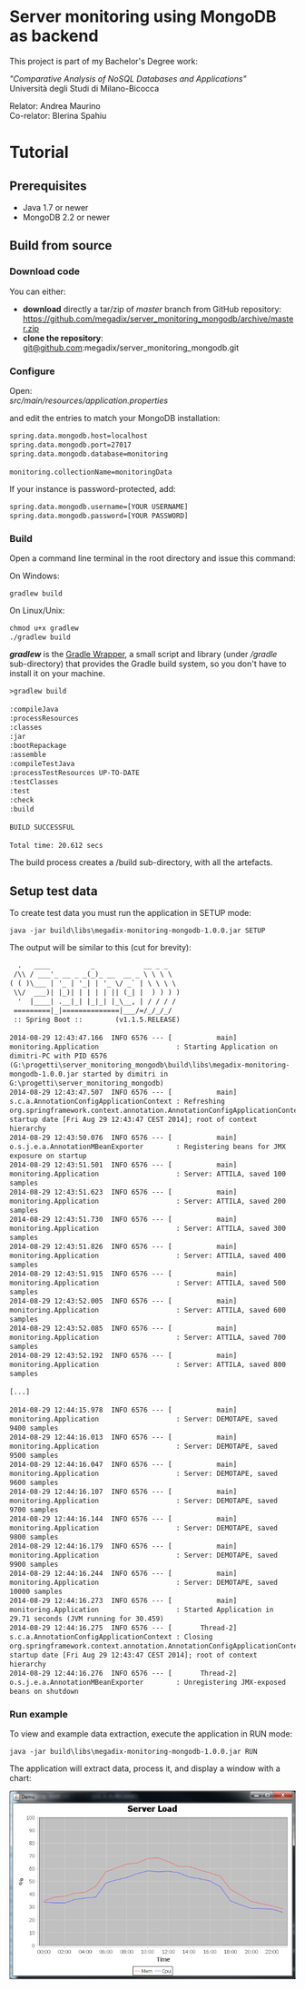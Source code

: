 # Server monitoring using MongoDB as backend

This project is part of my Bachelor's Degree work:

*"Comparative Analysis of NoSQL Databases and Applications"*  
Università degli Studi di Milano-Bicocca

Relator: Andrea Maurino  
Co-relator: Blerina Spahiu

# Tutorial

## Prerequisites

- Java 1.7 or newer
- MongoDB 2.2 or newer

## Build from source

### Download code

You can either:

- **download** directly a tar/zip of *master* branch from GitHub repository:  
https://github.com/megadix/server_monitoring_mongodb/archive/master.zip
- **clone the repository**:  
git@github.com:megadix/server_monitoring_mongodb.git

### Configure

Open:  
*src/main/resources/application.properties*

and edit the entries to match your MongoDB installation:

    spring.data.mongodb.host=localhost
    spring.data.mongodb.port=27017
    spring.data.mongodb.database=monitoring
    
    monitoring.collectionName=monitoringData

If your instance is password-protected, add:

    spring.data.mongodb.username=[YOUR USERNAME]
    spring.data.mongodb.password=[YOUR PASSWORD]

### Build

Open a command line terminal in the root directory and issue this command:

On Windows:

    gradlew build

On Linux/Unix:

    chmod u+x gradlew
    ./gradlew build

***gradlew*** is the [Gradle Wrapper](http://www.gradle.org/docs/current/userguide/gradle_wrapper.html), a small script and library (under */gradle* sub-directory) that provides  the Gradle build system, so you don't have to install it on your machine.

    >gradlew build

    :compileJava
    :processResources
    :classes
    :jar
    :bootRepackage
    :assemble
    :compileTestJava
    :processTestResources UP-TO-DATE
    :testClasses
    :test
    :check
    :build

    BUILD SUCCESSFUL

    Total time: 20.612 secs

The build process creates a /build sub-directory, with all the artefacts.

## Setup test data

To create test data you must run the application in SETUP mode:

    java -jar build\libs\megadix-monitoring-mongodb-1.0.0.jar SETUP

The output will be similar to this (cut for brevity):


      .   ____          _            __ _ _
     /\\ / ___'_ __ _ _(_)_ __  __ _ \ \ \ \
    ( ( )\___ | '_ | '_| | '_ \/ _` | \ \ \ \
     \\/  ___)| |_)| | | | | || (_| |  ) ) ) )
      '  |____| .__|_| |_|_| |_\__, | / / / /
     =========|_|==============|___/=/_/_/_/
     :: Spring Boot ::        (v1.1.5.RELEASE)

    2014-08-29 12:43:47.166  INFO 6576 --- [           main] monitoring.Application                   : Starting Application on dimitri-PC with PID 6576 (G:\progetti\server_monitoring_mongodb\build\libs\megadix-monitoring-mongodb-1.0.0.jar started by dimitri in G:\progetti\server_monitoring_mongodb)
    2014-08-29 12:43:47.507  INFO 6576 --- [           main] s.c.a.AnnotationConfigApplicationContext : Refreshing org.springframework.context.annotation.AnnotationConfigApplicationContext@595f1b15: startup date [Fri Aug 29 12:43:47 CEST 2014]; root of context hierarchy
    2014-08-29 12:43:50.076  INFO 6576 --- [           main] o.s.j.e.a.AnnotationMBeanExporter        : Registering beans for JMX exposure on startup
    2014-08-29 12:43:51.501  INFO 6576 --- [           main] monitoring.Application                   : Server: ATTILA, saved 100 samples
    2014-08-29 12:43:51.623  INFO 6576 --- [           main] monitoring.Application                   : Server: ATTILA, saved 200 samples
    2014-08-29 12:43:51.730  INFO 6576 --- [           main] monitoring.Application                   : Server: ATTILA, saved 300 samples
    2014-08-29 12:43:51.826  INFO 6576 --- [           main] monitoring.Application                   : Server: ATTILA, saved 400 samples
    2014-08-29 12:43:51.915  INFO 6576 --- [           main] monitoring.Application                   : Server: ATTILA, saved 500 samples
    2014-08-29 12:43:52.005  INFO 6576 --- [           main] monitoring.Application                   : Server: ATTILA, saved 600 samples
    2014-08-29 12:43:52.085  INFO 6576 --- [           main] monitoring.Application                   : Server: ATTILA, saved 700 samples
    2014-08-29 12:43:52.192  INFO 6576 --- [           main] monitoring.Application                   : Server: ATTILA, saved 800 samples
	
	[...]
	
    2014-08-29 12:44:15.978  INFO 6576 --- [           main] monitoring.Application                   : Server: DEMOTAPE, saved 9400 samples
    2014-08-29 12:44:16.013  INFO 6576 --- [           main] monitoring.Application                   : Server: DEMOTAPE, saved 9500 samples
    2014-08-29 12:44:16.047  INFO 6576 --- [           main] monitoring.Application                   : Server: DEMOTAPE, saved 9600 samples
    2014-08-29 12:44:16.107  INFO 6576 --- [           main] monitoring.Application                   : Server: DEMOTAPE, saved 9700 samples
    2014-08-29 12:44:16.144  INFO 6576 --- [           main] monitoring.Application                   : Server: DEMOTAPE, saved 9800 samples
    2014-08-29 12:44:16.179  INFO 6576 --- [           main] monitoring.Application                   : Server: DEMOTAPE, saved 9900 samples
    2014-08-29 12:44:16.244  INFO 6576 --- [           main] monitoring.Application                   : Server: DEMOTAPE, saved 10000 samples
    2014-08-29 12:44:16.273  INFO 6576 --- [           main] monitoring.Application                   : Started Application in 29.71 seconds (JVM running for 30.459)
    2014-08-29 12:44:16.275  INFO 6576 --- [       Thread-2] s.c.a.AnnotationConfigApplicationContext : Closing org.springframework.context.annotation.AnnotationConfigApplicationContext@595f1b15: startup date [Fri Aug 29 12:43:47 CEST 2014]; root of context hierarchy
    2014-08-29 12:44:16.276  INFO 6576 --- [       Thread-2] o.s.j.e.a.AnnotationMBeanExporter        : Unregistering JMX-exposed beans on shutdown

### Run example

To view and example data extraction, execute the application in RUN mode:

    java -jar build\libs\megadix-monitoring-mongodb-1.0.0.jar RUN

The application will extract data, process it, and display a window with a chart:

![Chart](doc/assets/chart.png)